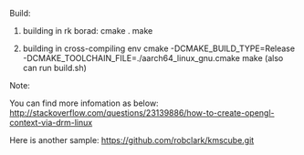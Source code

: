 Build:

1. building in rk borad:
    cmake .
    make

2. building in cross-compiling env
    cmake -DCMAKE_BUILD_TYPE=Release -DCMAKE_TOOLCHAIN_FILE=./aarch64_linux_gnu.cmake
    make
    (also can run build.sh)

Note:

You can find more infomation as below:
    http://stackoverflow.com/questions/23139886/how-to-create-opengl-context-via-drm-linux

Here is another sample:
    https://github.com/robclark/kmscube.git